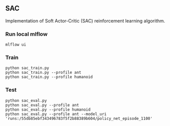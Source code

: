 ## SAC
Implementation of Soft Actor-Critic (SAC) reinforcement learning algorithm.

### Run local mlflow
```shell
mlflow ui
```

### Train
```shell
python sac_train.py
python sac_train.py --profile ant
python sac_train.py --profile humanoid
```

### Test
```shell
python sac_eval.py
python sac_eval.py --profile ant
python sac_eval.py --profile humanoid
python sac_eval.py --profile ant --model_uri 'runs:/55db85ebf343496783f5f2b88389b604/policy_net_episode_1100'
```